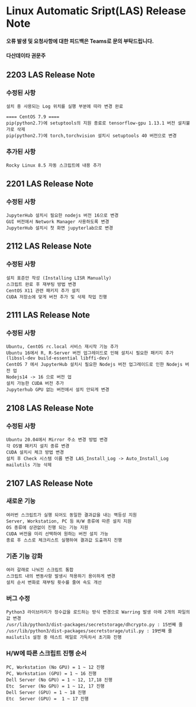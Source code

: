 # Linux Automatic Sript(LAS) Release Note
#### 오류 발생 및 요청사항에 대한 피드백은 Teams로 문의 부탁드립니다.
#### 다산데이타 권문주

## 2203 LAS Release Note

### 수정된 사항
```
설치 중 사용되는 Log 위치를 실행 부분에 따라 변경 완료

==== CentOS 7.9 ====
pip(python2.7)에 setuptools의 지원 종료로 tensorflow-gpu 1.13.1 버전 설치불가로 삭제
pip(python2.7)에 torch,torchvision 설치시 setuptools 40 버전으로 변경
```
### 추가된 사항
```
Rocky Linux 8.5 자동 스크립트에 내용 추가
```

## 2201 LAS Release Note

### 수정된 사항
```
JupyterHub 설치시 필요한 nodejs 버전 16으로 변경
GUI 버전에서 Network Manager 사용하도록 변경
JupyterHub 설치시 첫 화면 jupyterlab으로 변경
```

## 2112 LAS Release Note

### 수정된 사항
```
설치 표준안 작성 (Installing LISR Manually)
스크립트 완료 후 재부팅 방법 변경
CentOS X11 관련 패키지 추가 설치
CUDA 저장소에 맞게 버전 추가 및 삭제 작업 진행
```

## 2111 LAS Release Note

### 수정된 사항
```
Ubuntu, CentOS rc.local 서비스 재시작 기능 추가
Ubuntu 16에서 R, R-Server 버전 업그레이드로 인해 설치시 필요한 패키지 추가
(libssl-dev build-essential libffi-dev)
CentOS 7 에서 JupyterHub 설치시 필요한 Nodejs 버전 업그레이드로 인한 Nodejs 버전 업
Nodejs14 -> 16 으로 버전 업
설치 가능한 CUDA 버전 추가
Jupyterhub GPU 없는 버전에서 설치 안되게 변경
```

## 2108 LAS Release Note

### 수정된 사항
```
Ubuntu 20.04에서 Mirror 주소 변경 방법 변경
각 OS별 패키지 설치 종류 변경
CUDA 설치시 체크 방법 변경
설치 후 Check 시스템 이름 변경 LAS_Install_Log -> Auto_Install_Log
mailutils 기능 삭제
```


## 2107 LAS Release Note

### 새로운 기능
```
여러번 스크립트가 실행 되어도 동일한 결과값을 내는 멱등성 지원
Server, Workstation, PC 등 H/W 종류에 따른 설치 지원
OS 종류에 상관없이 진행 되는 기능 지원
CUDA 버전을 미리 선택하여 원하는 버전 설치 가능
종료 후 스스로 체크리스트 실행하여 결과값 도출까지 진행
```

### 기존 기능 강화
```
여러 갈래로 나눠진 스크립트 통합
스크립트 내의 변동사항 발생시 적용하기 용이하게 변경
설치 순서 변화로 재부팅 횟수를 줄여 속도 개선
```
### 버그 수정
```
Python3 라이브러리가 정수값을 로드하는 방식 변경으로 Warring 발생 아래 2개의 파일의 값 변경
/usr/lib/python3/dist-packages/secretstorage/dhcrypto.py : 15번째 줄
/usr/lib/python3/dist-packages/secretstorage/util.py : 19번째 줄
mailutils 설정 중 테스트 메일로 가득차서 초기화 진행
```

### H/W에 따른 스크립트 진행 순서
```
PC, Workstation (No GPU) = 1 ~ 12 진행
PC, Workstation (GPU) = 1 ~ 16 진행
Dell Server (No GPU) = 1 ~ 12, 17,18 진행
Etc  Server (No GPU) = 1 ~ 12, 17 진행
Dell Server (GPU) = 1 ~ 18 진행
Etc  Server (GPU) =  1 ~ 17 진행
```